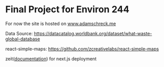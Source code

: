 # Final Project for Environ 244

For now the site is hosted on www.adamschreck.me


Data Source: https://datacatalog.worldbank.org/dataset/what-waste-global-database

react-simple-maps: https://github.com/zcreativelabs/react-simple-maps

zeit([documentation](https://zeit.co/docs/v2/deployments/configuration)) for next.js deployment


